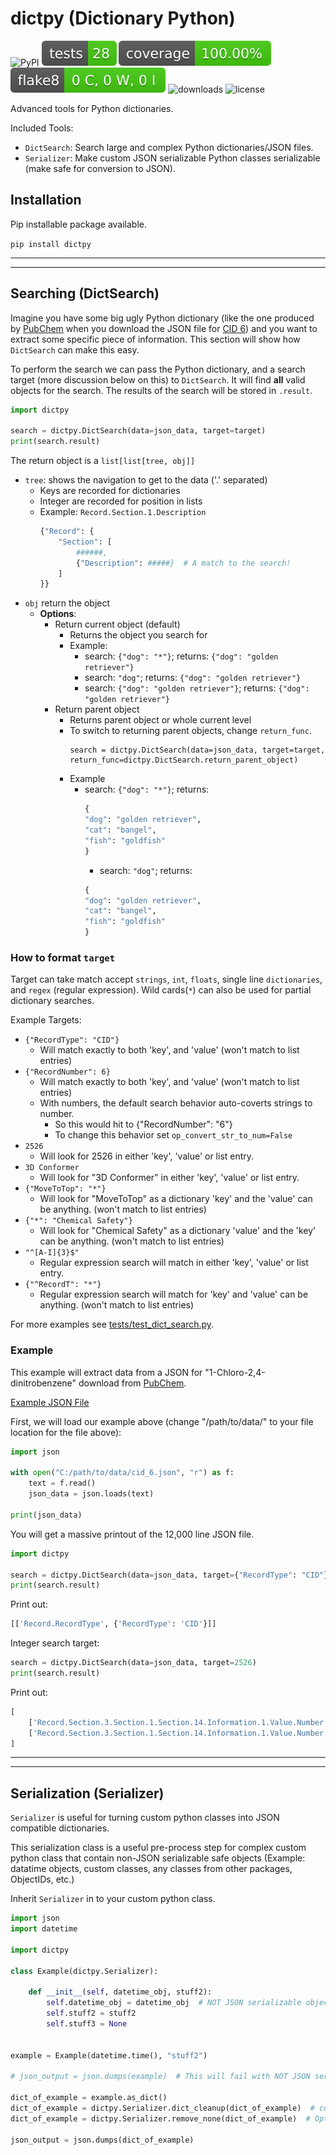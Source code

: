 # dictpy (Dictionary Python)

![PyPI](https://img.shields.io/pypi/v/dictpy)
![tests](https://raw.githubusercontent.com/dylanwal/dictpy/master/tests/badges/tests-badge.svg)
![coverage](https://raw.githubusercontent.com/dylanwal/dictpy/master/tests/badges/coverage-badge.svg)
![flake8](https://raw.githubusercontent.com/dylanwal/dictpy/master/tests/badges/flake8-badge.svg)
![downloads](https://img.shields.io/pypi/dm/dictpy)
![license](https://img.shields.io/github/license/dylanwal/dictpy)

Advanced tools for Python dictionaries.

Included Tools:

* `DictSearch`: Search large and complex Python dictionaries/JSON files.
* `Serializer`: Make custom JSON serializable Python classes serializable (make safe for conversion to JSON).

## Installation

Pip installable package available.

`pip install dictpy`


---

---

## Searching (DictSearch)

Imagine you have some big ugly Python dictionary (like the one produced by [PubChem](https://pubchem.ncbi.nlm.nih.gov/)
when you download the JSON file
for [CID 6](https://pubchem.ncbi.nlm.nih.gov/rest/pug_view/data/compound/6/JSON/?response_type=display)) and you want to
extract some specific piece of information. This section will show how `DictSearch` can make this easy.

To perform the search we can pass the Python dictionary, and a search target (more discussion below on this) to
`DictSearch`. It will find **all** valid objects for the search. The results of the search will be stored in `.result`.

```python
import dictpy

search = dictpy.DictSearch(data=json_data, target=target)
print(search.result)

```

The return object is a `list[list[tree, obj]]`

* `tree`: shows the navigation to get to the data ('.' separated)
    * Keys are recorded for dictionaries
    * Integer are recorded for position in lists
    * Example: `Record.Section.1.Description`
        ```python
        {"Record": {
            "Section": [
                ######,
                {"Description": #####}  # A match to the search!
            ]
        }}
        ```
* `obj` return the object
    * **Options**:
        * Return current object (default)
            * Returns the object you search for
            * Example:
                * search: `{"dog": "*"}`; returns: `{"dog": "golden retriever"}`
                * search: `"dog"`; returns: `{"dog": "golden retriever"}`
                * search: `{"dog": "golden retriever"}`; returns: `{"dog": "golden retriever"}`
        * Return parent object
            * Returns parent object or whole current level
            * To switch to returning parent objects, change `return_func`.
              ```pyhton
              search = dictpy.DictSearch(data=json_data, target=target, return_func=dictpy.DictSearch.return_parent_object)
              ```
            * Example
                * search: `{"dog": "*"}`; returns:
                  ```python
                  {
                  "dog": "golden retriever", 
                  "cat": "bangel", 
                  "fish": "goldfish"
                  }
                  ```
                    * search: `"dog"`; returns:
                  ```python
                  {
                  "dog": "golden retriever", 
                  "cat": "bangel", 
                  "fish": "goldfish"
                  }
                  ```

### How to format `target`

Target can take match accept `strings`, `int`, `floats`, single line `dictionaries`, and `regex` (regular expression).
Wild cards(`*`) can also be used for partial dictionary searches.

Example Targets:
* `{"RecordType": "CID"}`
    * Will match exactly to both 'key', and 'value' (won't match to list entries)
* `{"RecordNumber": 6}`
    * Will match exactly to both 'key', and 'value' (won't match to list entries)
    * With numbers, the default search behavior auto-coverts strings to number. 
        * So this would hit to {"RecordNumber": "6"}
        * To change this behavior set `op_convert_str_to_num=False`
* `2526`
    * Will look for 2526 in either 'key', 'value' or list entry.
* `3D Conformer`
    * Will look for "3D Conformer" in either 'key', 'value' or list entry.
* `{"MoveToTop": "*"}`
    * Will look for "MoveToTop" as a dictionary 'key' and the 'value' can be anything. (won't match to list entries)
* `{"*": "Chemical Safety"}`
    * Will look for "Chemical Safety" as a dictionary 'value' and the 'key' can be anything. (won't match to list entries)
* `"^[A-I]{3}$"`
    * Regular expression search will match in either 'key', 'value' or list entry.
* `{"^RecordT": "*"}`
    * Regular expression search will match for 'key' and 'value' can be anything. (won't match to list entries)
    
For more examples see 
[tests/test_dict_search.py](https://github.com/dylanwal/dictpy/blob/master/tests/test_dict_search.py).



### Example

This example will extract data from a JSON for "1-Chloro-2,4-dinitrobenzene" download from
[PubChem](https://pubchem.ncbi.nlm.nih.gov/).

[Example JSON File](https://github.com/dylanwal/dictpy/blob/master/tests/cid_6.json)

First, we will load our example above (change "/path/to/data/" to your file location for the file above):

```python
import json

with open("C:/path/to/data/cid_6.json", "r") as f:
    text = f.read()
    json_data = json.loads(text)

print(json_data)
```

You will get a massive printout of the 12,000 line JSON file.

```python
import dictpy

search = dictpy.DictSearch(data=json_data, target={"RecordType": "CID"})
print(search.result)
```
Print out:
```python
[['Record.RecordType', {'RecordType': 'CID'}]]
```

Integer search target:
```python
search = dictpy.DictSearch(data=json_data, target=2526)
print(search.result)
```
Print out:
```python
[
    ['Record.Section.3.Section.1.Section.14.Information.1.Value.Number', 2526],
    ['Record.Section.3.Section.1.Section.14.Information.1.Value.Number', 2526]
]
```

---

---

## Serialization (Serializer)

`Serializer` is useful for turning custom python classes into JSON compatible dictionaries.

This serialization class is a useful pre-process step for complex custom python class that contain non-JSON serializable
safe objects (Example: datatime objects, custom classes, any classes from other packages, ObjectIDs, etc.)

Inherit `Serializer` in to your custom python class.

```python
import json
import datetime

import dictpy

class Example(dictpy.Serializer):

    def __init__(self, datetime_obj, stuff2):
        self.datetime_obj = datetime_obj  # NOT JSON serializable object
        self.stuff2 = stuff2
        self.stuff3 = None 


example = Example(datetime.time(), "stuff2")

# json_output = json.dumps(example)  # This will fail with NOT JSON serializable objects

dict_of_example = example.as_dict()
dict_of_example = dictpy.Serializer.dict_cleanup(dict_of_example)  # converts NOT JSON serializable objects to strings. 
dict_of_example = dictpy.Serializer.remove_none(dict_of_example)  # Optional: remove None; self.stuff3 removed

json_output = json.dumps(dict_of_example)
```

